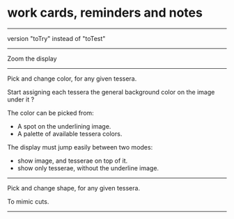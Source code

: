 # work cards, reminders and notes

----

version  "toTry"  instead of "toTest"

----

Zoom the display

----

Pick and change color, for any given tessera. 

Start assigning each tessera the general background color on the image under it ?

The color can be picked from:
- A spot on the underlining image.
- A palette of available tessera colors.

The display must jump easily between two modes:
- show image, and tesserae on top of it.
- show only tesserae, without the underline image.

----

Pick and change shape, for any given tessera. 

To mimic cuts.

----

